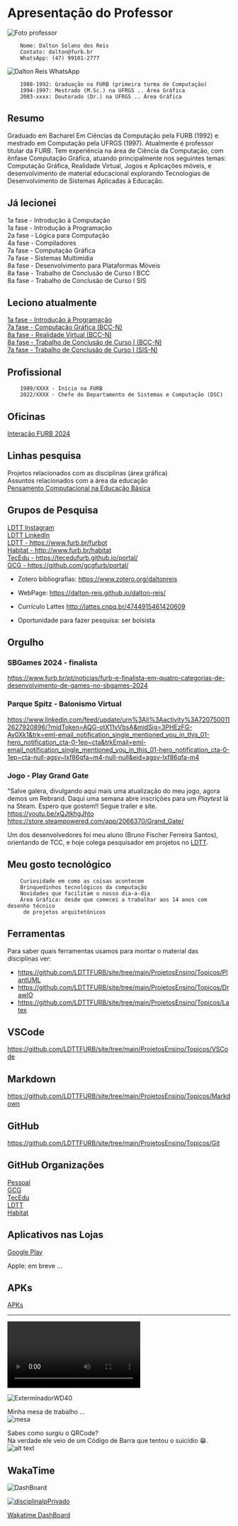 # Apresentação do Professor

 ![Foto professor](./_._/img_DaltonReisQRCode.png "Foto professor")  

        Nome: Dalton Solano dos Reis
        Contato: dalton@furb.br
        WhatsApp: (47) 99101-2777  
![Dalton Reis WhatsApp](_._/img_DaltonReisWhatsApp.png)  

        1988-1992: Graduação na FURB (primeira turma de Computação)
        1994-1997: Mestrado (M.Sc.) na UFRGS .. Área Gráfica
        2003-xxxx: Doutorado (Dr.) na UFRGS .. Área Gráfica

## Resumo

Graduado em Bacharel Em Ciências da Computação pela FURB (1992) e mestrado em Computação pela UFRGS (1997). Atualmente é professor titular da FURB. Tem experiência na área de Ciência da Computação, com ênfase Computação Gráfica, atuando principalmente nos seguintes temas: Computação Gráfica, Realidade Virtual, Jogos e Aplicações móveis, e desenvolvimento de material educacional explorando Tecnologias de Desenvolvimento de Sistemas Aplicadas à Educação.

## Já lecionei

1a fase - Introdução à Computação  
1a fase - Introdução à Programação  
2a fase - Lógica para Computação  
4a fase - Compiladores  
7a fase - Computação Gráfica  
7a fase - Sistemas Multimídia  
8a fase - Desenvolvimento para Plataformas Móveis  
8a fase - Trabalho de Conclusão de Curso I BCC  
8a fase - Trabalho de Conclusão de Curso I SIS  

## Leciono atualmente

[1a fase - Introdução à Programação](https://github.com/dalton-reis/disciplina_IP_2024_2_A "1a fase - Introdução à Programação")  
[7a fase - Computação Gráfica (BCC-N)](https://github.com/dalton-reis/disciplina_CG_2024_2 "7a fase - Computação Gráfica (BCC-M\/BCC-N)")  
[8a fase - Realidade Virtual (BCC-N)](https://github.com/dalton-reis/disciplina_RV_2024_2 "8a fase - Realidade Virtual (BCC-N)")  
[8a fase - Trabalho de Conclusão de Curso I (BCC-N)](https://github.com/dalton-reis/disciplina_TCC1_2024_2/tree/main/_BCC "8a fase - Trabalho de Conclusão de Curso I (BCC-N)")  
[7a fase - Trabalho de Conclusão de Curso I (SIS-N)](https://github.com/dalton-reis/disciplina_TCC1_2024_2/tree/main/_SIS "7a fase - Trabalho de Conclusão de Curso I (SIS-N)")  

## Profissional

        1989/XXXX - Início na FURB  
        2022/XXXX - Chefe do Departamento de Sistemas e Computação (DSC)  

## Oficinas

[Interação FURB 2024](./_._/oficina/README.md)  

## Linhas pesquisa

<!-- TODO: arrumar formatação -->
Projetos relacionados com as disciplinas (área gráfica)  
Assuntos relacionados com a área da educação  
[Pensamento Computacional na Educação Básica](<https://youtu.be/gfks3z1zsYk> "Pensamento Computacional na Educação Básica")  

## Grupos de Pesquisa

[LDTT Instagram](https://www.instagram.com/p/C74ev_HpiHt/?igsh=M2dmMGM5N29nZmNv&img_index=1 "LDTT Insta - Laboratório de Desenvolvimento e Transferência de Tecnologia")  
[LDTT LinkedIn](https://www.linkedin.com/company/laboratorio-de-desenvolvimento-e-transferência-tecnologica/ "LDTT LinkedIn")  
[LDTT - <https://www.furb.br/furbot>](https://www.furb.br/furbot "LDTT - Laboratório de Desenvolvimento e Transferência de Tecnologia")  
[Habitat - <http://www.furb.br/habitat>](http://www.furb.br/habitat "Habitat - Educação, Inovação e Meio Ambiente")  
[TecEdu - <https://tecedufurb.github.io/portal/>](https://tecedufurb.github.io/portal/ "grupo de pesquisa TecEdu")  
[GCG - <https://github.com/gcgfurb/portal/>](https://github.com/gcgfurb/portal/ "grupo de pesquisa GCG")  

- Zotero bibliografias:
        [<https://www.zotero.org/daltonreis>](https://www.zotero.org/daltonreis "Zotero")  

- WebPage:
        [<https://dalton-reis.github.io/dalton-reis/>](https://dalton-reis.github.io/dalton-reis/ "WebPage")  

- Currículo Lattes <http://lattes.cnpq.br/4744915461420609>

- Oportunidade para fazer pesquisa: ser bolsista  

## Orgulho

### SBGames 2024 - finalista

<https://www.furb.br/pt/noticias/furb-e-finalista-em-quatro-categorias-de-desenvolvimento-de-games-no-sbgames-2024>  

### Parque Spitz - Balonismo Virtual

<https://www.linkedin.com/feed/update/urn%3Ali%3Aactivity%3A7207500112627920896/?midToken=AQG-otX11vVbsA&midSig=3PHEzFG-Ay0Xk1&trk=eml-email_notification_single_mentioned_you_in_this_01-hero_notification_cta-0-1ep~cta&trkEmail=eml-email_notification_single_mentioned_you_in_this_01-hero_notification_cta-0-1ep~cta-null-agsv~lxf86qfa~m4-null-null&eid=agsv-lxf86qfa-m4>

### Jogo - Play Grand Gate

"Salve galera, divulgando aqui mais uma atualização do meu jogo, agora demos um Rebrand. Daqui uma semana abre inscrições para um *Playtest* lá na Steam. Espero que gostem!! Segue trailer e site.  
<https://youtu.be/xQJtkhgJhto>  
<https://store.steampowered.com/app/2066370/Grand_Gate/>  

Um dos desenvolvedores foi meu aluno (Bruno Fischer Ferreira Santos), orientando de TCC, e hoje colega pesquisador em projetos no [LDTT](<http://www.furb.br/ldtt> "LDTT").

## Meu gosto tecnológico
  
        Curiosidade em como as coisas acontecem  
        Brinquedinhos tecnológicos da computação  
        Novidades que facilitam o nosso dia-a-dia  
        Área Gráfica: desde que comecei a trabalhar aos 14 anos com desenho técnico
         de projetos arquitetônicos  

## Ferramentas

Para saber quais ferramentas usamos para montar o material das disciplinas ver:

- <https://github.com/LDTTFURB/site/tree/main/ProjetosEnsino/Topicos/PlantUML>  
- <https://github.com/LDTTFURB/site/tree/main/ProjetosEnsino/Topicos/DrawIO>  
- <https://github.com/LDTTFURB/site/tree/main/ProjetosEnsino/Topicos/Latex>  

## VSCode

<https://github.com/LDTTFURB/site/tree/main/ProjetosEnsino/Topicos/VSCode>  

## Markdown

<https://github.com/LDTTFURB/site/tree/main/ProjetosEnsino/Topicos/Markdown>  

## GitHub

<https://github.com/LDTTFURB/site/tree/main/ProjetosEnsino/Topicos/Git>  

## GitHub Organizações

[Pessoal](https://github.com/dalton-reis?tab=repositories)  
[GCG](https://github.com/orgs/gcgfurb/repositories)  
[TecEdu](https://github.com/orgs/tecedufurb/repositories)  
[LDTT](https://github.com/orgs/LDTTFURB/repositories)  
[Habitat](https://github.com/orgs/HabitatFURB/repositories)  

## Aplicativos nas Lojas

[Google Play](https://play.google.com/store/apps/developer?id=LDTT+-+FURB)  

Apple: em breve ...  

## APKs

[APKs](https://drive.google.com/drive/folders/1fSPLd9Pn71gNQ7FQ6ZIunvArKg2a4u0W?usp=sharing)  

----
<video controls src="_._/Simpsons_Couch-Gag-iPhone.mp4" title="Title"></video>  

![ExterminadorWD40](_._/ExterminadorWD40.png)  

Minha mesa de trabalho ...  
![mesa](_._/Mesa.png)  

Sabes como surgiu o QRCode?  
Na verdade ele veio de um Código de Barra que tentou o suicídio 😁.  
![alt text](_._/QRCode.png)

## WakaTime

![DashBoard](https://wakatime.com/share/@dalton_reis/bdb5b58b-d49f-4716-8757-bcf4995b4cf6.svg "DashBoard")  

[![disciplinaIpPrivado](https://wakatime.com/badge/github/dalton-reis/disciplinaIpPrivado.svg)](https://wakatime.com/badge/github/dalton-reis/disciplinaIpPrivado)  

[Wakatime DashBoard](<https://wakatime.com/@dalton_reis/projects/jaxdrmqjfo?start=2021-11-03&end=2021-11-09> "Wakatime DashBoard")
